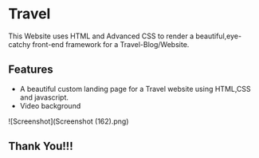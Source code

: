 # Travel
This Website uses HTML and Advanced CSS to render a beautiful,eye-catchy front-end framework for a Travel-Blog/Website.

## Features
 - A beautiful custom landing page for a Travel website using HTML,CSS and javascript.
 - Video background
 
![Screenshot](Screenshot (162).png)
 
 ## Thank You!!!
